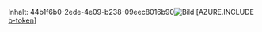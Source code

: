 Inhalt: 44b1f6b0-2ede-4e09-b238-09eec8016b90![Bild](3836122b-4cb8-43ee-ac58-dd81b831688c.png)
[AZURE.INCLUDE [b-token](c7bf4adb-db0b-4b10-af7a-a451ffb6464f.md)]
